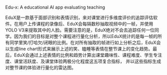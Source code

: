 Edu-x: A educational AI app evaluating teaching

EduX是一款基于面部识别和表情识别，来对课堂进行多维度评价的追踪评估软件。在用户上传课程的录像后、EduX会每隔数秒抽取视频中的一帧，并使用YOLO V3来提取其中的人脸。需要注意的是，EduX绝对不会去追踪任何一位同学。因为我们的目标是对整个课程进行量化分析，所以EduX统计的是每一帧的所有同学里笑/打哈欠/闭眼的比例。在对所有抽取的帧进行如上分析之后，EduX会以生成line chart形式来展示上述的笑、瞌睡等表情在整节课上的变化趋势。最后，EduX会通过上述表情的比例和趋势计算出课堂趣味性、课程难度、学生专注度、课堂活跃度、及课堂体验两极分化程度这五项复合指标， 并以这些指标生成对整节课的体验进行量化的雷达图。
